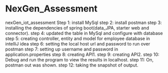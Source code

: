 # NexGen_Assessment
nexGen_iot_assessment
Step 1: install MySql
step 2: install postman
step 3: installing the dependencies of spring boot(data_JPA, starter web and connector).
step 4: updated the table in MySql and configure with database
step 5: creating controller, entity and model for employee database in intelliJ idea
step 6: setting the local host url and password to run over postman
step 7: setting up username and password in application.properties
step 8: creating API1.
step 9: creating API2.
step 10: Debug and run the program to view the results in localhost.
step 11: On, postman out was shown.
step 12: taking the snapshot of output.

